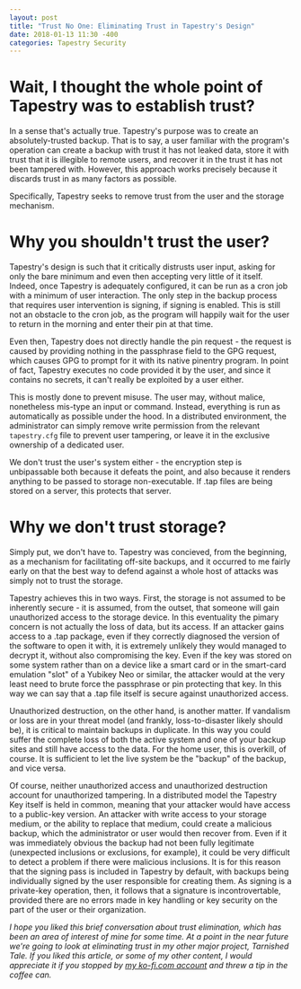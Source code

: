 ```yaml
---
layout: post
title: "Trust No One: Eliminating Trust in Tapestry's Design"
date: 2018-01-13 11:30 -400
categories: Tapestry Security
---
```


# Wait, I thought the whole point of Tapestry was to establish trust?
In a sense that's actually true. Tapestry's purpose was to create an absolutely-trusted backup. That is to say, a user familiar with the program's operation can create a backup with trust it has not leaked data, store it with trust that it is illegible to remote users, and recover it in the trust it has not been tampered with. However, this approach works precisely because it discards trust in as many factors as possible.

Specifically, Tapestry seeks to remove trust from the user and the storage mechanism.

# Why you shouldn't trust the user?
Tapestry's design is such that it critically distrusts user input, asking for only the bare minimum and even then accepting very little of it itself. Indeed, once Tapestry is adequately configured, it can be run as a cron job with a minimum of user interaction. The only step in the backup process that requires user intervention is signing, if signing is enabled. This is still not an obstacle to the cron job, as the program will happily wait for the user to return in the morning and enter their pin at that time.

Even then, Tapestry does not directly handle the pin request - the request is caused by providing nothing in the passphrase field to the GPG request, which causes GPG to prompt for it with its native pinentry program. In point of fact, Tapestry executes no code provided it by the user, and since it contains no secrets, it can't really be exploited by a user either.

This is mostly done to prevent misuse. The user may, without malice, nonetheless mis-type an input or command. Instead, everything is run as automatically as possible under the hood. In a distributed environment, the administrator can simply remove write permission from the relevant `tapestry.cfg` file to prevent user tampering, or leave it in the exclusive ownership of a dedicated user.

We don't trust the user's system either - the encryption step is unbipassable both because it defeats the point, and also because it renders anything to be passed to storage non-executable. If .tap files are being stored on a server, this protects that server.

# Why we don't trust storage?
Simply put, we don't have to. Tapestry was concieved, from the beginning, as a mechanism for facilitating off-site backups, and it occurred to me fairly early on that the best way to defend against a whole host of attacks was simply not to trust the storage.

Tapestry achieves this in two ways. First, the storage is not assumed to be inherently secure - it is assumed, from the outset, that someone will gain unauthorized access to the storage device. In this eventuality the pimary concern is not actually the loss of data, but its access. If an attacker gains access to a .tap package, even if they correctly diagnosed the version of the software to open it with, it is extremely unlikely they would managed to decrypt it, without also compromising the key. Even if the key was stored on some system rather than on a device like a smart card or in the smart-card emulation "slot" of a Yubikey Neo or similar, the attacker would at the very least need to brute force the passphrase or pin protecting that key. In this way we can say that a .tap file itself is secure against unauthorized access.

Unauthorized destruction, on the other hand, is another matter. If vandalism or loss are in your threat model (and frankly, loss-to-disaster likely should be), it is critical to maintain backups in duplicate. In this way you could suffer the complete loss of both the active system and one of your backup sites and still have access to the data. For the home user, this is overkill, of course. It is sufficient to let the live system be the "backup" of the backup, and vice versa.

Of course, neither unauthorized access and unauthorized destruction account for unauthorized tampering. In a distributed model the Tapestry Key itself is held in common, meaning that your attacker would have access to a public-key version. An attacker with write access to your storage medium, or the ability to replace that medium, could create a malicious backup, which the administrator or user would then recover from. Even if it was immediately obvious the backup had not been fully legitimate (unexpected inclusions or exclusions, for example), it could be very difficult to detect a problem if there were malicious inclusions. It is for this reason that the signing pass is included in Tapestry by default, with backups being individually signed by the user responsible for creating them. As signing is a private-key operation, then, it follows that a signature is incontrovertable, provided there are no errors made in key handling or key security on the part of the user or their organization.

*I hope you liked this brief conversation about trust elimination, which has been an area of interest of mine for some time. At a point in the near future we're going to look at eliminating trust in my other major project, Tarnished Tale. If you liked this article, or some of my other content, I would appreciate it if you stopped by [my ko-fi.com account](https://ko-fi.com/PSavLabs) and threw a tip in the coffee can.*
